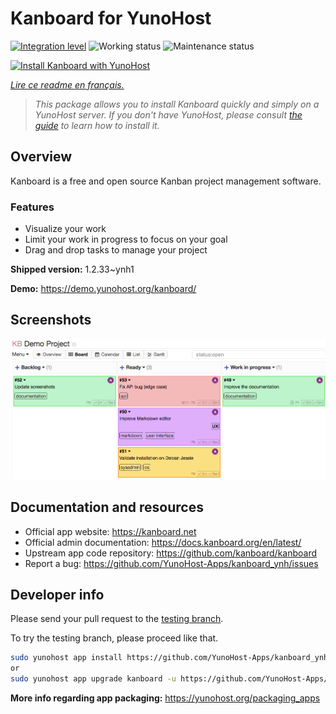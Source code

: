 <!--
N.B.: This README was automatically generated by https://github.com/YunoHost/apps/tree/master/tools/README-generator
It shall NOT be edited by hand.
-->

# Kanboard for YunoHost

[![Integration level](https://dash.yunohost.org/integration/kanboard.svg)](https://dash.yunohost.org/appci/app/kanboard) ![Working status](https://ci-apps.yunohost.org/ci/badges/kanboard.status.svg) ![Maintenance status](https://ci-apps.yunohost.org/ci/badges/kanboard.maintain.svg)

[![Install Kanboard with YunoHost](https://install-app.yunohost.org/install-with-yunohost.svg)](https://install-app.yunohost.org/?app=kanboard)

*[Lire ce readme en français.](./README_fr.md)*

> *This package allows you to install Kanboard quickly and simply on a YunoHost server.
If you don't have YunoHost, please consult [the guide](https://yunohost.org/#/install) to learn how to install it.*

## Overview

Kanboard is a free and open source Kanban project management software.

### Features

- Visualize your work
- Limit your work in progress to focus on your goal
- Drag and drop tasks to manage your project


**Shipped version:** 1.2.33~ynh1

**Demo:** https://demo.yunohost.org/kanboard/

## Screenshots

![Screenshot of Kanboard](./doc/screenshots/board.png)

## Documentation and resources

* Official app website: <https://kanboard.net>
* Official admin documentation: <https://docs.kanboard.org/en/latest/>
* Upstream app code repository: <https://github.com/kanboard/kanboard>
* Report a bug: <https://github.com/YunoHost-Apps/kanboard_ynh/issues>

## Developer info

Please send your pull request to the [testing branch](https://github.com/YunoHost-Apps/kanboard_ynh/tree/testing).

To try the testing branch, please proceed like that.

``` bash
sudo yunohost app install https://github.com/YunoHost-Apps/kanboard_ynh/tree/testing --debug
or
sudo yunohost app upgrade kanboard -u https://github.com/YunoHost-Apps/kanboard_ynh/tree/testing --debug
```

**More info regarding app packaging:** <https://yunohost.org/packaging_apps>
